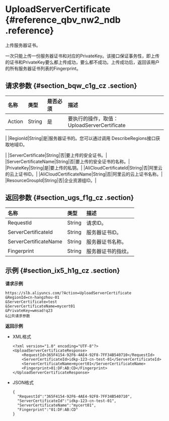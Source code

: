 # UploadServerCertificate {#reference_qbv_nw2_ndb .reference}

上传服务器证书。

一次只能上传一份服务器证书和对应的PrivateKey。该接口保证事务性，即上传的证书和PrivateKey要么都上传成功，要么都不成功。上传成功后，返回该用户的所有服务器证书列表的Fingerprint。

## 请求参数 {#section_bqw_c1g_cz .section}

|名称|类型|是否必须|描述|
|:-|:-|:---|:-|
|Action|String|是|要执行的操作，取值：UploadServerCertificate

|
|RegionId|String|是|服务器证书的。您可以通过调用 DescribeRegions接口获取地域ID。

|
|ServerCertificate|String|否|要上传的安全证书。|
|ServerCertificateName|String|否|要上传的安全证书的名称。|
|PrivateKey|String|是|要上传的私钥。|
|AliCloudCertificateId|String|否|阿里云的云上证书ID。|
|AliCloudCertificateName|String|否|阿里云的云上证书名称。|
|ResourceGroupId|String|否|企业资源组ID。|

## 返回参数 {#section_ugs_f1g_cz .section}

|名称|类型|描述|
|:-|:-|:-|
|RequestId|String|请求ID。|
|ServerCertificateId|String|服务器证书ID。|
|ServerCertificateName|String|服务器证书名称。|
|Fingerprint|String|服务器证书的指纹。|

## 示例 {#section_ix5_h1g_cz .section}

**请求示例**

``` {#public}
https://slb.aliyuncs.com/?Action=UploadServerCertificate
&RegionId=cn-hangzhou-01
&ServerCertificate=test
&ServerCertificateName=mycert01
&PrivateKey=wmsad!q23
&公共请求参数
```

**返回示例**

-   XML格式

    ```
    <?xml version="1.0" encoding="UTF-8"?>
    <UploadServerCertificateResponse>
    	<RequestId>365F4154-92F6-4AE4-92F8-7FF34B540710</RequestId>
    	<ServerCertificateId>idkp-123-cn-test-01</ServerCertificateId>
    	<ServerCertificateName>mycert01</ServerCertificateName>
    	<Fingerprint>01:DF:AB:CD</Fingerprint>
    </UploadServerCertificateResponse>
    ```

-   JSON格式

    ```
    {
      "RequestId":"365F4154-92F6-4AE4-92F8-7FF34B540710",
      "ServerCertificateId":"idkp-123-cn-test-01",
      "ServerCertificateName":"mycert01",
      "Fingerprint":"01:DF:AB:CD"
    }
    ```


